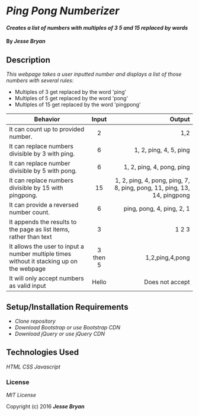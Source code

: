 # _Ping Pong Numberizer_

#### _Creates a list of numbers with multiples of 3 5 and 15 replaced by words_

#### By _**Jesse Bryan**_

## Description

_This webpage takes a user inputted number and displays a list of those numbers with several rules:_

* Multiples of 3 get replaced by the word 'ping'
* Multiples of 5 get replaced by the word 'pong'
* Multiples of 15 get replaced by the word 'pingpong'

| Behavior   |      Input      |  Output |
|----------|:-------------:|------:|
| It can count up to provided number. |  2 | 1,2 |
| It can replace numbers divisible by 3 with ping. |    6   |   1, 2, ping, 4, 5, ping|
| It can replace number divisible by 5 with pong. | 6 |    1, 2, ping, 4, pong, ping |
| It can replace numbers divisible by 15 with pingpong. |  15 | 1, 2, ping, 4, pong, ping, 7, 8, ping, pong, 11, ping, 13, 14, pingpong |
| It can provide a reversed number count. |    6   |   ping, pong, 4, ping, 2, 1|
| It appends the results to the page as list items, rather than text | 3 |  1 2 3 |
| It allows the user to input a number multiple times without it stacking up on the webpage |  3 then 5 | 1,2,ping,4,pong |
| It will only accept numbers as valid input |    Hello   |   Does not accept|


## Setup/Installation Requirements

* _Clone repository_
* _Download Bootstrap or use Bootstrap CDN_
* _Download jQuery or use jQuery CDN_

## Technologies Used

_HTML_
_CSS_
_Javascript_

### License

*MIT License*

Copyright (c) 2016 **_Jesse Bryan_**
